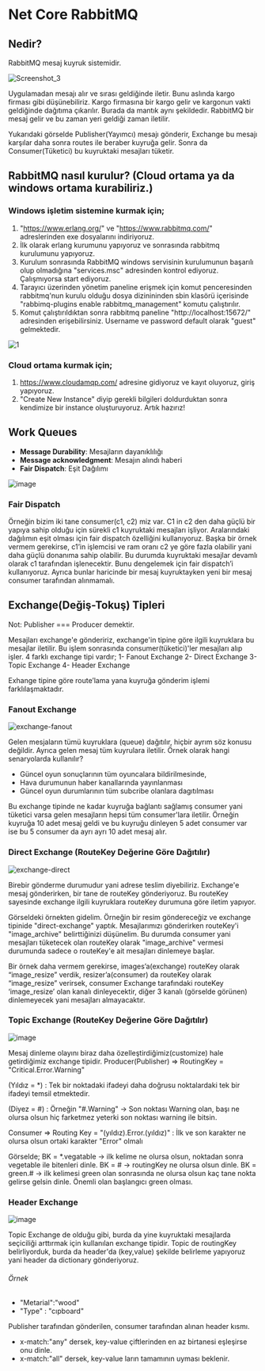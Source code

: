 # Net Core RabbitMQ

## Nedir?

RabbitMQ mesaj kuyruk sistemidir.

![Screenshot_3](https://user-images.githubusercontent.com/54249736/111044957-9fee8a00-845c-11eb-8c5c-9c9736ccd905.png)


Uygulamadan mesajı alır ve sırası geldiğinde iletir. Bunu aslında kargo firması gibi düşünebiliriz. Kargo firmasına bir kargo gelir ve kargonun vakti geldiğinde dağıtıma çıkarılır. Burada da mantık aynı şekildedir. RabbitMQ bir mesaj gelir ve bu zaman yeri geldiği zaman iletilir.

Yukarıdaki görselde Publisher(Yayımcı) mesajı gönderir, Exchange bu mesajı karşılar daha sonra routes ile beraber kuyruğa gelir. Sonra da Consumer(Tüketici) bu kuyruktaki mesajları tüketir.

## RabbitMQ nasıl kurulur? (Cloud ortama ya da windows ortama kurabiliriz.)

### Windows işletim sistemine kurmak için;

1. "https://www.erlang.org/" ve "https://www.rabbitmq.com/" adreslerinden exe dosyalarını indiriyoruz. 
2. İlk olarak erlang kurumunu yapıyoruz ve sonrasında rabbitmq kurulumunu yapıyoruz.
3. Kurulum sonrasında RabbitMQ windows servisinin kurulumunun başarılı olup olmadığına "services.msc" adresinden kontrol ediyoruz. Çalışmıyorsa start ediyoruz.
4. Tarayıcı üzerinden yönetim paneline erişmek için komut penceresinden rabbitmq'nun kurulu olduğu dosya dizinininden sbin klasörü içerisinde "rabbimq-plugins enable rabbitmq_management" komutu çalıştırılır.
5. Komut çalıştırıldıktan sonra rabbitmq paneline "http://localhost:15672/" adresinden erişebilirsiniz. Username ve password default olarak "guest" gelmektedir.

![1](https://user-images.githubusercontent.com/54249736/111049405-9534f480-845e-11eb-91e3-fce5292bd403.png)

### Cloud ortama kurmak için;
1. https://www.cloudamqp.com/ adresine gidiyoruz ve kayıt oluyoruz, giriş yapıyoruz.
2. "Create New Instance" diyip gerekli bilgileri doldurduktan sonra kendimize bir instance oluşturuyoruz. Artık hazırız!

## Work Queues
* **Message Durability**: Mesajların dayanıklılığı
* **Message acknowledgment**: Mesajın alındı haberi
* **Fair Dispatch**: Eşit Dağılımı

![image](https://user-images.githubusercontent.com/54249736/111050717-4b004300-845f-11eb-84fa-3ba8377ad111.png)

### Fair Dispatch
Örneğin bizim iki tane consumer(c1, c2) miz var. C1 in c2 den daha güçlü bir yapıya sahip olduğu için sürekli c1 kuyruktaki mesajları işliyor. Aralarındaki dağılımın eşit olması için fair dispatch özelliğini kullanıyoruz. Başka bir örnek vermem gerekirse, c1’in işlemcisi ve ram oranı c2 ye göre fazla olabilir yani daha güçlü donanıma sahip olabilir. Bu durumda kuyruktaki mesajlar devamlı olarak c1 tarafından işlenecektir. Bunu dengelemek için fair dispatch’i kullanıyoruz.
Ayrıca bunlar haricinde bir mesaj kuyruktayken yeni bir mesaj consumer tarafından alınmamalı.

## Exchange(Değiş-Tokuş) Tipleri
Not: Publisher === Producer demektir.

Mesajları exchange'e göndeririz, exchange'in tipine göre ilgili kuyruklara bu mesajlar iletilir. Bu işlem sonrasında consumer(tüketici)'ler mesajları alıp işler.
4 farklı exchange tipi vardır;
1- Fanout Exchange
2- Direct Exchange
3- Topic Exchange
4- Header Exchange

Exhange tipine göre route’lama yana kuyruğa gönderim işlemi farklılaşmaktadır.

### Fanout Exchange

![exchange-fanout](https://user-images.githubusercontent.com/54249736/111082575-0edde880-851a-11eb-8211-17f08d1b3b33.png)

Gelen mesjaların tümü kuyruklara (queue) dağıtılır, hiçbir ayrım söz konusu değildir. Ayrıca gelen mesaj tüm kuyrulara iletilir. 
Örnek olarak hangi senaryolarda kullanılır?
* Güncel oyun sonuçlarının tüm oyuncalara bildirilmesinde,
* Hava durumunun haber kanallarında yayınlanması
* Güncel oyun durumlarının tüm subcribe olanlara dagıtılması 

Bu exchange tipinde ne kadar kuyruğa bağlantı sağlamış consumer yani tüketici varsa gelen mesajların hepsi tüm consumer'lara iletilir. Örneğin kuyruğa 10 adet mesaj geldi ve bu kuyruğu dinleyen 5 adet consumer var ise bu 5 consumer da ayrı ayrı 10 adet mesaj alır.

### Direct Exchange (RouteKey Değerine Göre Dağıtılır)

![exchange-direct](https://user-images.githubusercontent.com/54249736/111082726-c70b9100-851a-11eb-8403-766803ea66e7.png)

Birebir gönderme durumudur yani adrese teslim diyebiliriz. Exchange'e mesaj gönderirken, bir tane de routeKey gönderiyoruz. Bu routeKey sayesinde exchange ilgili kuyruklara routeKey durumuna göre iletim yapıyor.

Görseldeki örnekten gidelim. Örneğin bir resim göndereceğiz ve exchange tipinide "direct-exchange" yaptık. Mesajlarımızı gönderirken routeKey'i "image_archive" belirttiğinizi düşünelim. Bu durumda consumer yani mesajları tüketecek olan routeKey olarak "image_archive" vermesi durumunda sadece o routeKey'e ait mesajları dinlemeye başlar.

Bir örnek daha vermem gerekirse, images’a(exchange) routeKey olarak “image_resize” verdik, resizer’a(consumer) da routeKey olarak “image_resize”  verirsek, consumer Exchange tarafındaki routeKey ‘image_resize’ olan kanalı dinleyecektir, diğer 3 kanalı (görselde görünen) dinlemeyecek yani mesajları almayacaktır.

### Topic Exchange (RouteKey Değerine Göre Dağıtılır)

![image](https://user-images.githubusercontent.com/54249736/111083031-857be580-851c-11eb-9c57-55a52ed46e77.png)

Mesaj dinleme olayını biraz daha özelleştirdiğimiz(customize) hale getirdiğimiz exchange tipidir.
Producer(Publisher) => RoutingKey = "Critical.Error.Warning"

(Yıldız = *) : Tek bir noktadaki ifadeyi daha doğrusu noktalardaki tek bir ifadeyi temsil etmektedir.

(Diyez = #) : Örneğin "#.Warning" -> Son noktası Warning olan, başı ne olursa olsun hiç farketmez yeterki son noktası warning ile bitsin.

Consumer => Routing Key = "(yıldız).Error.(yıldız)" : İlk ve son karakter ne olursa olsun ortaki karakter "Error" olmalı

Görselde;
BK = *.vegatable -> ilk kelime ne olursa olsun, noktadan sonra vegetable ile bitenleri dinle.
BK = # -> routingKey ne olursa olsun dinle.
BK = green.# -> ilk kelimesi green olan sonrasında ne olursa olsun kaç tane nokta gelirse gelsin dinle. Önemli olan başlangıcı green olması.

### Header Exchange

![image](https://user-images.githubusercontent.com/54249736/111083308-fec80800-851d-11eb-9a6d-caf65e642fdd.png)

Topic Exchange de olduğu gibi, burda da yine kuyruktaki mesajlarda seçiciliği arttırmak için kullanılan exchange tipidir.
Topic de routingKey belirliyorduk, burda da header'da (key,value) şekilde belirleme yapıyoruz yani header da dictionary gönderiyoruz.

###### Örnek
* "Metarial":"wood"
* "Type" : "cıpboard"

Publisher tarafından gönderilen, consumer tarafından alınan header kısmı.
* x-match:"any" dersek, key-value çiftlerinden en az birtanesi eşleşirse onu dinle.
* x-match:"all" dersek, key-value ların tamamının uyması beklenir.



